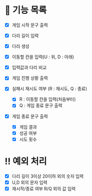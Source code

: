 # 🌉 기능 목록

- [x] 게임 시작 문구 출력
- [x] 다리 길이 입력
- [x] 다리 생성
- [x] 이동할 칸을 입력(U : 위, D : 아래)
- [x] 입력값과 다리 비교
- [x] 게임 진행 상황 출력

- [x] 실패시 재시도 여부 (R : 재시도, Q : 종료)

  - [x] R : 이동할 칸을 입력(처음부터)
  - [x] Q : 게임 종료 문구 출력

- [x] 게임 종료 문구 출력
  - [x] 게임 결과
  - [x] 성공 여부
  - [x] 시도 횟수

# ‼️ 예외 처리

- [x] 다리 길이 3이상 20이하 외의 숫자 입력
- [x] U,D 외의 문자 입력
- [x] 재시작/종료 여부 R/Q 외의 값 입력
